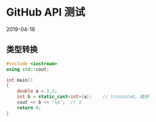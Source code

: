 #	GitHub API 测试

2019-04-16

##	类型转换

```cpp
#include <iostream>
using std::cout;

int main()
{
	double a = 3.2;
	int b = static_cast<int>(a);	// truncated, 截断
	cout << b << '\n';	// 3
	return 0;
}
```